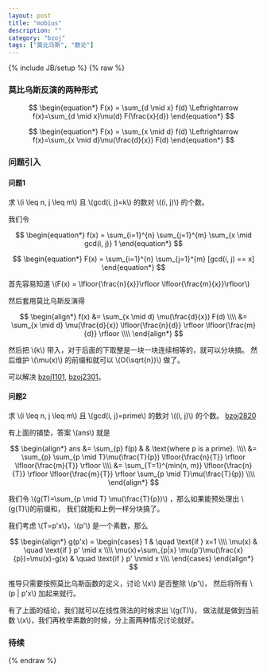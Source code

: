 ```yaml
---
layout: post
title: "mobius"
description: ""
category: "bzoj"
tags: ["莫比乌斯", "数论"]
---
```

{% include JB/setup %}
{% raw %}

### 莫比乌斯反演的两种形式

$$ \begin{equation*} F(x) = \sum_{d \mid x} f(d) \Leftrightarrow f(x)=\sum_{d \mid x}\mu(d) F(\frac{x}{d}) \end{equation*} $$

$$ \begin{equation*} F(x) = \sum_{x \mid d} f(d) \Leftrightarrow f(x)=\sum_{x \mid d}\mu(\frac{d}{x}) F(d) \end{equation*} $$


### 问题引入
#### 问题1
求 \\(i \leq n, j \leq m\\) 且 \\(gcd(i, j)=k\\) 的数对 \\((i, j)\\) 的个数。

我们令

$$ \begin{equation*} f(x) = \sum_{i=1}^{n} \sum_{j=1}^{m} \sum_{x  \mid  gcd(i, j)} 1 \end{equation*} $$

$$ \begin{equation*} F(x) = \sum_{i=1}^{n} \sum_{j=1}^{m} [gcd(i, j) == x] \end{equation*} $$

首先容易知道 \\(F(x) = \lfloor{\frac{n}{x}}\rfloor \lfloor{\frac{m}{x}}\rfloor\\)

然后套用莫比乌斯反演得

$$ \begin{align*} 
f(x) &= \sum_{x \mid d} \mu(\frac{d}{x}) F(d) \\\\
     &= \sum_{x \mid d} \mu(\frac{d}{x}) \lfloor{\frac{n}{d}} \rfloor \lfloor{\frac{m}{d}} \rfloor \\\\
\end{align*} $$

然后把 \\(k\\) 带入，对于后面的下取整是一块一块连续相等的，就可以分块搞。
然后维护 \\(\mu(x)\\) 的前缀和就可以 \\(O(\sqrt{n})\\) 做了。

可以解决 [bzoj1101][1], [bzoj2301][2]。

#### 问题2
求 \\(i \leq n, j \leq m\\) 且 \\(gcd(i, j)=prime\\) 的数对 \\((i, j)\\) 的个数。
[bzoj2820][3]

有上面的铺垫，答案 \\(ans\\) 就是

$$ \begin{align*}
ans &= \sum_{p} f(p) & & \text{where p is a prime}. \\\\
    &= \sum_{p} \sum_{p \mid T}\mu(\frac{T}{p}) \lfloor{\frac{n}{T}} \rfloor \lfloor{\frac{m}{T}} \rfloor \\\\
    &= \sum_{T=1}^{min(n, m)} \lfloor{\frac{n}{T}} \rfloor \lfloor{\frac{m}{T}} \rfloor  \sum_{p \mid T}\mu(\frac{T}{p})  \\\\
\end{align*} $$

我们令 \\(g(T)=\sum_{p \mid T} \mu(\frac{T}{p})\\) ，那么如果能预处理出 \\(g(T)\\)的前缀和，
我们就能和上例一样分块搞了。

我们考虑 \\(T=p'x\\)，\\(p'\\) 是一个素数，那么

$$ \begin{align*}
g(p'x) =
	\begin{cases}
	1         & \quad \text{if } x=1  \\\\
	\mu(x)    & \quad \text{if } p' \mid x \\\\
	\mu(x)+\sum_{p|x} \mu(p')\mu(\frac{x}{p})=\mu(x)-g(x)    & \quad \text{if } p' \nmid x \\\\
	\end{cases}
\end{align*} $$

推导只需要按照莫比乌斯函数的定义，讨论 \\(x\\) 是否整除 \\(p'\\)，
然后将所有 \\(p | p'x\\) 加起来就行。

有了上面的结论，我们就可以在线性筛法的时候求出 \\(g(T)\\)，
做法就是做到当前数 \\(x\\)，我们再枚举素数的时候，分上面两种情况讨论就好。

### 待续

[1]: http://www.lydsy.com/JudgeOnline/problem.php?id=1101
[2]: http://www.lydsy.com/JudgeOnline/problem.php?id=2301
[3]: http://www.lydsy.com/JudgeOnline/problem.php?id=2820

{% endraw %}

